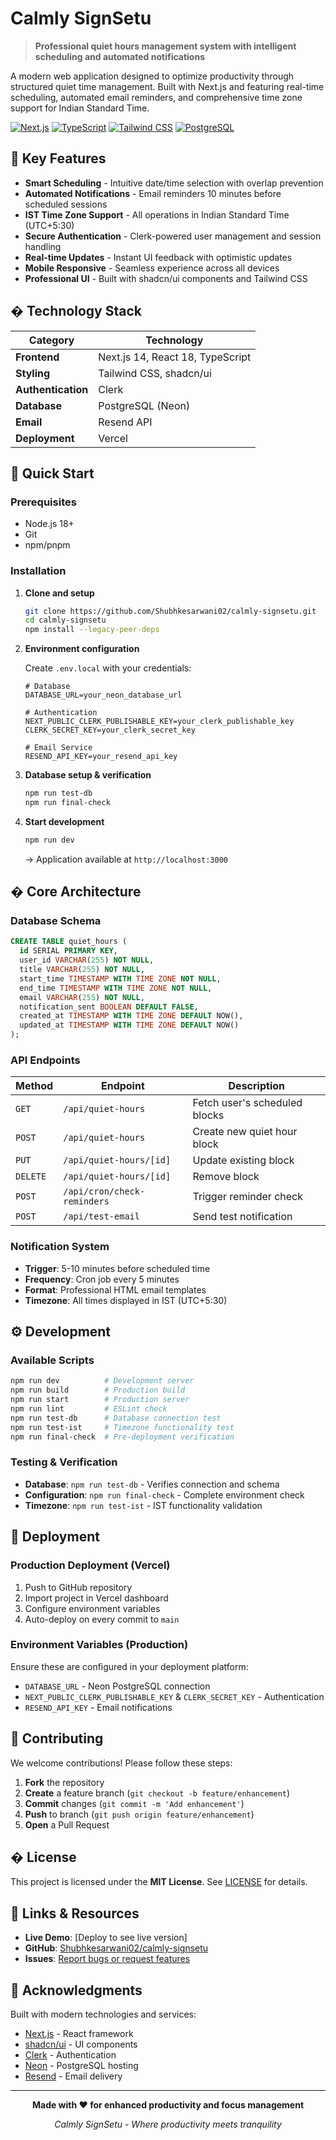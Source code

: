# Calmly SignSetu

> **Professional quiet hours management system with intelligent scheduling and automated notifications**

A modern web application designed to optimize productivity through structured quiet time management. Built with Next.js and featuring real-time scheduling, automated email reminders, and comprehensive time zone support for Indian Standard Time.

[![Next.js](https://img.shields.io/badge/Next.js-14-black)](https://nextjs.org/)
[![TypeScript](https://img.shields.io/badge/TypeScript-5-blue)](https://typescriptlang.org/)
[![Tailwind CSS](https://img.shields.io/badge/Tailwind-CSS-38B2AC)](https://tailwindcss.com/)
[![PostgreSQL](https://img.shields.io/badge/PostgreSQL-Neon-336791)](https://neon.tech/)

## 🎯 Key Features

- **Smart Scheduling** - Intuitive date/time selection with overlap prevention
- **Automated Notifications** - Email reminders 10 minutes before scheduled sessions
- **IST Time Zone Support** - All operations in Indian Standard Time (UTC+5:30)
- **Secure Authentication** - Clerk-powered user management and session handling
- **Real-time Updates** - Instant UI feedback with optimistic updates
- **Mobile Responsive** - Seamless experience across all devices
- **Professional UI** - Built with shadcn/ui components and Tailwind CSS

## � Technology Stack

| Category | Technology |
|----------|------------|
| **Frontend** | Next.js 14, React 18, TypeScript |
| **Styling** | Tailwind CSS, shadcn/ui |
| **Authentication** | Clerk |
| **Database** | PostgreSQL (Neon) |
| **Email** | Resend API |
| **Deployment** | Vercel |

## 🚀 Quick Start

### Prerequisites
- Node.js 18+
- Git
- npm/pnpm

### Installation

1. **Clone and setup**
   ```bash
   git clone https://github.com/Shubhkesarwani02/calmly-signsetu.git
   cd calmly-signsetu
   npm install --legacy-peer-deps
   ```

2. **Environment configuration**
   
   Create `.env.local` with your credentials:
   ```env
   # Database
   DATABASE_URL=your_neon_database_url
   
   # Authentication
   NEXT_PUBLIC_CLERK_PUBLISHABLE_KEY=your_clerk_publishable_key
   CLERK_SECRET_KEY=your_clerk_secret_key
   
   # Email Service
   RESEND_API_KEY=your_resend_api_key
   ```

3. **Database setup & verification**
   ```bash
   npm run test-db
   npm run final-check
   ```

4. **Start development**
   ```bash
   npm run dev
   ```
   
   → Application available at `http://localhost:3000`

## � Core Architecture

### Database Schema
```sql
CREATE TABLE quiet_hours (
  id SERIAL PRIMARY KEY,
  user_id VARCHAR(255) NOT NULL,
  title VARCHAR(255) NOT NULL,
  start_time TIMESTAMP WITH TIME ZONE NOT NULL,
  end_time TIMESTAMP WITH TIME ZONE NOT NULL,
  email VARCHAR(255) NOT NULL,
  notification_sent BOOLEAN DEFAULT FALSE,
  created_at TIMESTAMP WITH TIME ZONE DEFAULT NOW(),
  updated_at TIMESTAMP WITH TIME ZONE DEFAULT NOW()
);
```

### API Endpoints
| Method | Endpoint | Description |
|--------|----------|-------------|
| `GET` | `/api/quiet-hours` | Fetch user's scheduled blocks |
| `POST` | `/api/quiet-hours` | Create new quiet hour block |
| `PUT` | `/api/quiet-hours/[id]` | Update existing block |
| `DELETE` | `/api/quiet-hours/[id]` | Remove block |
| `POST` | `/api/cron/check-reminders` | Trigger reminder check |
| `POST` | `/api/test-email` | Send test notification |

### Notification System
- **Trigger**: 5-10 minutes before scheduled time
- **Frequency**: Cron job every 5 minutes
- **Format**: Professional HTML email templates
- **Timezone**: All times displayed in IST (UTC+5:30)

## ⚙️ Development

### Available Scripts
```bash
npm run dev          # Development server
npm run build        # Production build
npm run start        # Production server
npm run lint         # ESLint check
npm run test-db      # Database connection test
npm run test-ist     # Timezone functionality test
npm run final-check  # Pre-deployment verification
```

### Testing & Verification
- **Database**: `npm run test-db` - Verifies connection and schema
- **Configuration**: `npm run final-check` - Complete environment check
- **Timezone**: `npm run test-ist` - IST functionality validation

## 🚀 Deployment

### Production Deployment (Vercel)
1. Push to GitHub repository
2. Import project in Vercel dashboard
3. Configure environment variables
4. Auto-deploy on every commit to `main`

### Environment Variables (Production)
Ensure these are configured in your deployment platform:
- `DATABASE_URL` - Neon PostgreSQL connection
- `NEXT_PUBLIC_CLERK_PUBLISHABLE_KEY` & `CLERK_SECRET_KEY` - Authentication
- `RESEND_API_KEY` - Email notifications

## 🤝 Contributing

We welcome contributions! Please follow these steps:

1. **Fork** the repository
2. **Create** a feature branch (`git checkout -b feature/enhancement`)
3. **Commit** changes (`git commit -m 'Add enhancement'`)
4. **Push** to branch (`git push origin feature/enhancement`)
5. **Open** a Pull Request

## � License

This project is licensed under the **MIT License**. See [LICENSE](LICENSE) for details.

## 🔗 Links & Resources

- **Live Demo**: [Deploy to see live version]
- **GitHub**: [Shubhkesarwani02/calmly-signsetu](https://github.com/Shubhkesarwani02/calmly-signsetu)
- **Issues**: [Report bugs or request features](https://github.com/Shubhkesarwani02/calmly-signsetu/issues)

## 🙏 Acknowledgments

Built with modern technologies and services:
- [Next.js](https://nextjs.org/) - React framework
- [shadcn/ui](https://ui.shadcn.com/) - UI components
- [Clerk](https://clerk.com/) - Authentication
- [Neon](https://neon.tech/) - PostgreSQL hosting
- [Resend](https://resend.com/) - Email delivery

---

<div align="center">

**Made with ❤️ for enhanced productivity and focus management**

*Calmly SignSetu - Where productivity meets tranquility*

</div>